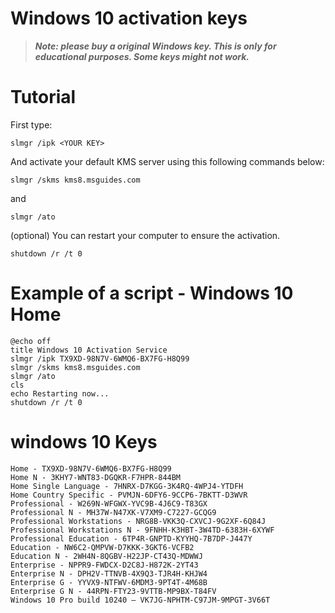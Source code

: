 # Windows 10 activation keys
> ***Note: please buy a original Windows key. This is only for educational purposes. Some keys might not work.***

# Tutorial
First type:
```
slmgr /ipk <YOUR KEY>
```
And activate your default KMS server using this following commands below:
```
slmgr /skms kms8.msguides.com
```
and
```
slmgr /ato
```
(optional) You can restart your computer to ensure the activation.
```
shutdown /r /t 0
```

# Example of a script - Windows 10 Home
```
@echo off
title Windows 10 Activation Service
slmgr /ipk TX9XD-98N7V-6WMQ6-BX7FG-H8Q99
slmgr /skms kms8.msguides.com
slmgr /ato
cls
echo Restarting now...
shutdown /r /t 0
```
# windows 10 Keys
```
Home - TX9XD-98N7V-6WMQ6-BX7FG-H8Q99
Home N - 3KHY7-WNT83-DGQKR-F7HPR-844BM
Home Single Language - 7HNRX-D7KGG-3K4RQ-4WPJ4-YTDFH
Home Country Specific - PVMJN-6DFY6-9CCP6-7BKTT-D3WVR
Professional - W269N-WFGWX-YVC9B-4J6C9-T83GX
Professional N - MH37W-N47XK-V7XM9-C7227-GCQG9
Professional Workstations - NRG8B-VKK3Q-CXVCJ-9G2XF-6Q84J
Professional Workstations N - 9FNHH-K3HBT-3W4TD-6383H-6XYWF
Professional Education - 6TP4R-GNPTD-KYYHQ-7B7DP-J447Y
Education - NW6C2-QMPVW-D7KKK-3GKT6-VCFB2
Education N - 2WH4N-8QGBV-H22JP-CT43Q-MDWWJ
Enterprise - NPPR9-FWDCX-D2C8J-H872K-2YT43
Enterprise N - DPH2V-TTNVB-4X9Q3-TJR4H-KHJW4
Enterprise G - YYVX9-NTFWV-6MDM3-9PT4T-4M68B
Enterprise G N - 44RPN-FTY23-9VTTB-MP9BX-T84FV
Windows 10 Pro build 10240 – VK7JG-NPHTM-C97JM-9MPGT-3V66T
```
